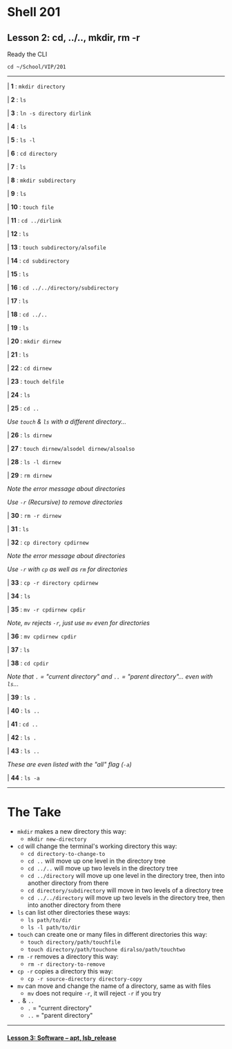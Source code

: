 # Shell 201
## Lesson 2: cd, ../.., mkdir, rm -r

Ready the CLI

`cd ~/School/VIP/201`

___

| **1** : `mkdir directory`

| **2** : `ls`

| **3** : `ln -s directory dirlink`

| **4** : `ls`

| **5** : `ls -l`

| **6** : `cd directory`

| **7** : `ls`

| **8** : `mkdir subdirectory`

| **9** : `ls`

| **10** : `touch file`

| **11** : `cd ../dirlink`

| **12** : `ls`

| **13** : `touch subdirectory/alsofile`

| **14** : `cd subdirectory`

| **15** : `ls`

| **16** : `cd ../../directory/subdirectory`

| **17** : `ls`

| **18** : `cd ../..`

| **19** : `ls`

| **20** : `mkdir dirnew`

| **21** : `ls`

| **22** : `cd dirnew`

| **23** : `touch delfile`

| **24** : `ls`

| **25** : `cd ..`

*Use `touch` & `ls` with a different directory...*

| **26** : `ls dirnew`

| **27** : `touch dirnew/alsodel dirnew/alsoalso`

| **28** : `ls -l dirnew`

| **29** : `rm dirnew`

*Note the error message about directories*

*Use `-r` (Recursive) to remove directories*

| **30** : `rm -r dirnew`

| **31** : `ls`

| **32** : `cp directory cpdirnew`

*Note the error message about directories*

*Use `-r` with `cp` as well as `rm` for directories*

| **33** : `cp -r directory cpdirnew`

| **34** : `ls`

| **35** : `mv -r cpdirnew cpdir`

*Note, `mv` rejects `-r`, just use `mv` even for directories*

| **36** : `mv cpdirnew cpdir`

| **37** : `ls`

| **38** : `cd cpdir`

*Note that `.` = "current directory" and `..` = "parent directory"... even with `ls`...*

| **39** : `ls .`

| **40** : `ls ..`

| **41** : `cd ..`

| **42** : `ls .`

| **43** : `ls ..`

*These are even listed with the "all" flag (`-a`)*

| **44** : `ls -a`

___

# The Take

- `mkdir` makes a new directory this way:
  - `mkdir new-directory`
- `cd` will change the terminal's working directory this way:
  - `cd directory-to-change-to`
  - `cd ..` will move up one level in the directory tree
  - `cd ../..` will move up two levels in the directory tree
  - `cd ../directory` will move up one level in the directory tree, then into another directory from there
  - `cd directory/subdirectory` will move in two levels of a directory tree
  - `cd ../../directory` will move up two levels in the directory tree, then into another directory from there
- `ls` can list other directories these ways:
  - `ls path/to/dir`
  - `ls -l path/to/dir`
- `touch` can create one or many files in different directories this way:
  - `touch directory/path/touchfile`
  - `touch directory/path/touchone diralso/path/touchtwo`
- `rm -r` removes a directory this way:
  - `rm -r directory-to-remove`
- `cp -r` copies a directory this way:
  - `cp -r source-directory directory-copy`
- `mv` can move and change the name of a directory, same as with files
  - `mv` does not require `-r`, it will reject `-r` if you try
- `.` & `..`
  - `.` = "current directory"
  - `..` = "parent directory"

___

#### [Lesson 3: Software – apt, lsb_release](https://github.com/inkVerb/vip/blob/master/201-shell/Lesson-03.md)
